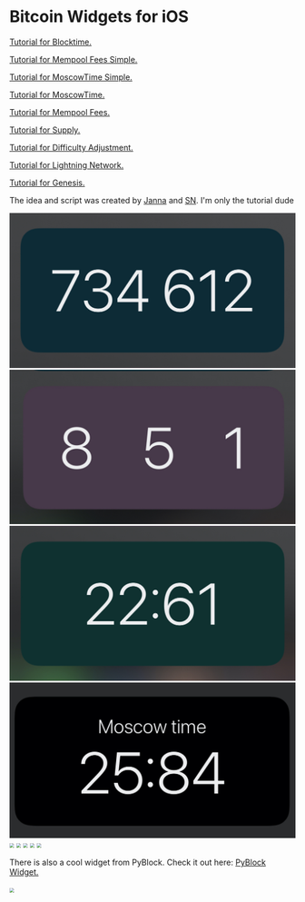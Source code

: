 # Bitcoin Widgets for iOS

[Tutorial for Blocktime.](https://github.com/cercatrova21/iOS_widgets/blob/main/Blocktime.md)

[Tutorial for Mempool Fees Simple.](https://github.com/cercatrova21/iOS_widgets/blob/main/Mempool_simple.md)

[Tutorial for MoscowTime Simple.](https://github.com/cercatrova21/iOS_widgets/blob/main/MoscowTime_simple.md)

[Tutorial for MoscowTime.](https://github.com/cercatrova21/iOS_widgets/blob/main/MoscowTime.md)

[Tutorial for Mempool Fees.](https://github.com/cercatrova21/iOS_widgets/blob/main/Mempool.md)

[Tutorial for Supply.](https://github.com/cercatrova21/iOS_widgets/blob/main/Supply.md)

[Tutorial for Difficulty Adjustment.](https://github.com/cercatrova21/iOS_widgets/blob/main/Difficulty.md)

[Tutorial for Lightning Network.](https://github.com/cercatrova21/iOS_widgets/blob/main/LN.md)

[Tutorial for Genesis.](https://github.com/cercatrova21/iOS_widgets/blob/main/Genesis.md)

The idea and script was created by [Janna](https://twitter.com/Janna3257) and [SN](https://twitter.com/__B__T__C__). I'm only the tutorial dude

<img src="/images/blocktime_gap.jpg" style="zoom: 50%;" />

<img src="/images/mempool_simple.jpg" style="zoom: 50%;" />

<img src="/images/moscowtime_simple.jpg" style="zoom: 50%;" />

<img src="/images/moscowtime.jpg" style="zoom: 50%;" />

<img src="/images/mempool.jpg" style="zoom: 50%;" />

<img src="/images/supply.jpg" style="zoom: 50%;" />

<img src="/images/diff.jpg" style="zoom: 50%;" />

<img src="/images/lightning.jpg" style="zoom: 50%;" />

<img src="/images/genesis.jpg" style="zoom: 50%;" />

There is also a cool widget from PyBlock. Check it out here: [PyBlock Widget.](https://curly60e.github.io/pyblock/)

<img src="/images/pyblock.jpg" style="zoom: 50%;" />
